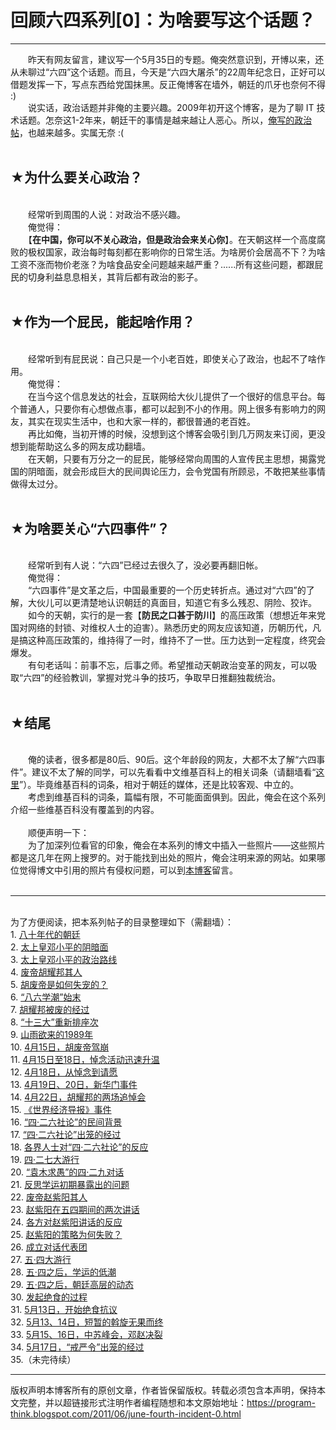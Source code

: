 # 回顾六四系列[0]：为啥要写这个话题？ 

-----

<div class="post-body entry-content">
　　昨天有网友留言，建议写一个5月35日的专题。俺突然意识到，开博以来，还从未聊过“六四”这个话题。而且，今天是“六四大屠杀”的22周年纪念日，正好可以借题发挥一下，写点东西给党国抹黑。反正俺博客在墙外，朝廷的爪牙也奈何不得 :)<a name="more"></a><br/>
　　说实话，政治话题并非俺的主要兴趣。2009年初开这个博客，是为了聊 IT 技术话题。怎奈这1-2年来，朝廷干的事情是越来越让人恶心。所以，<a href="../../search/label/%E6%94%BF%E6%B2%BB.md">俺写的政治帖</a>，也越来越多。实属无奈 :(<br/>
<br/>
<h2>★为什么要关心政治？</h2><br/>
　　经常听到周围的人说：对政治不感兴趣。<br/>
　　俺觉得：<br/>
　　【<b>在中国，你可以不关心政治，但是政治会来关心你</b>】。在天朝这样一个高度腐败的极权国家，政治每时每刻都在影响你的日常生活。为啥房价会居高不下？为啥工资不涨而物价老涨？为啥食品安全问题越来越严重？......所有这些问题，都跟屁民的切身利益息息相关，其背后都有政治的影子。<br/>
<br/>
<h2>★作为一个屁民，能起啥作用？</h2><br/>
　　经常听到有屁民说：自己只是一个小老百姓，即使关心了政治，也起不了啥作用。<br/>
　　俺觉得：<br/>
　　在当今这个信息发达的社会，互联网给大伙儿提供了一个很好的信息平台。每个普通人，只要你有心想做点事，都可以起到不小的作用。网上很多有影响力的网友，其实在现实生活中，也和大家一样的，都很普通的老百姓。<br/>
　　再比如俺，当初开博的时候，没想到这个博客会吸引到几万网友来订阅，更没想到能帮助这么多的网友成功翻墙。<br/>
　　在天朝，只要有万分之一的屁民，能够经常向周围的人宣传民主思想，揭露党国的阴暗面，就会形成巨大的民间舆论压力，会令党国有所顾忌，不敢把某些事情做得太过分。<br/>
<br/>
<h2>★为啥要关心“六四事件”？</h2><br/>
　　经常听到有人说：“六四”已经过去很久了，没必要再翻旧帐。<br/>
　　俺觉得：<br/>
　　“六四事件”是文革之后，中国最重要的一个历史转折点。通过对“六四”的了解，大伙儿可以更清楚地认识朝廷的真面目，知道它有多么残忍、阴险、狡诈。<br/>
　　如今的天朝，实行的是一套【<b>防民之口甚于防川</b>】的高压政策（想想近年来党国对网络的封锁、对维权人士的迫害）。熟悉历史的网友应该知道，历朝历代，凡是搞这种高压政策的，维持得了一时，维持不了一世。压力达到一定程度，终究会爆发。<br/>
　　有句老话叫：前事不忘，后事之师。希望推动天朝政治变革的网友，可以吸取“六四”的经验教训，掌握对党斗争的技巧，争取早日推翻独裁统治。<br/>
<br/>
<h2>★结尾</h2><br/>
　　俺的读者，很多都是80后、90后。这个年龄段的网友，大都不太了解“六四事件”。建议不太了解的同学，可以先看看中文维基百科上的相关词条（请翻墙看“<a href="https://zh.wikipedia.org/wiki/%E5%85%AD%E5%9B%9B%E4%BA%8B%E4%BB%B6" rel="nofollow" target="_blank">这里</a>”）。毕竟维基百科的词条，相对于朝廷的媒体，还是比较客观、中立的。<br/>
　　考虑到维基百科的词条，篇幅有限，不可能面面俱到。因此，俺会在这个系列介绍一些维基百科没有覆盖到的内容。<br/>
<br/>
　　顺便声明一下：<br/>
　　为了加深列位看官的印象，俺会在本系列的博文中插入一些照片——这些照片都是这几年在网上搜罗的。对于能找到出处的照片，俺会注明来源的网站。如果哪位觉得博文中引用的照片有侵权问题，可以到<a href="https://program-think.blogspot.com/">本博客</a>留言。<br/>
<br/>
<hr/><br/>
为了方便阅读，把本系列帖子的目录整理如下（需翻墙）：<a name="index"> </a><br/>
1. <a href="../../2011/06/june-fourth-incident-1.md">八十年代的朝廷</a><br/>
2. <a href="../../2011/06/june-fourth-incident-2.md">太上皇邓小平的阴暗面</a><br/>
3. <a href="../../2011/07/june-fourth-incident-3.md">太上皇邓小平的政治路线</a><br/>
4. <a href="../../2011/07/june-fourth-incident-4.md">废帝胡耀邦其人</a><br/>
5. <a href="../../2011/08/june-fourth-incident-5.md">胡废帝是如何失宠的？</a><br/>
6. <a href="../../2011/09/june-fourth-incident-6.md">“八六学潮”始末</a><br/>
7. <a href="../../2011/10/june-fourth-incident-7.md">胡耀邦被废的经过</a><br/>
8. <a href="../../2011/10/june-fourth-incident-8.md">“十三大”重新排座次</a><br/>
9. <a href="../../2011/11/june-fourth-incident-9.md">山雨欲来的1989年</a><br/>
10. <a href="../../2011/12/june-fourth-incident-10.md">4月15日，胡废帝驾崩</a><br/>
11. <a href="../../2012/01/june-fourth-incident-11.md">4月15日至18日，悼念活动迅速升温</a><br/>
12. <a href="../../2012/01/june-fourth-incident-12.md">4月18日，从悼念到请愿</a><br/>
13. <a href="../../2012/02/june-fourth-incident-13.md">4月19日、20日，新华门事件</a><br/>
14. <a href="../../2012/03/june-fourth-incident-14.md">4月22日，胡耀邦的两场追悼会</a><br/>
15. <a href="../../2012/04/june-fourth-incident-15.md">《世界经济导报》事件</a><br/>
16. <a href="../../2012/05/june-fourth-incident-16.md">“四·二六社论”的民间背景</a><br/>
17. <a href="../../2012/06/june-fourth-incident-17.md">“四·二六社论”出笼的经过</a><br/>
18. <a href="../../2012/07/june-fourth-incident-18.md">各界人士对“四·二六社论”的反应</a><br/>
19. <a href="../../2012/07/june-fourth-incident-19.md">四·二七大游行</a><br/>
20. <a href="../../2012/09/june-fourth-incident-20.md">“袁木求愚”的四·二九对话</a><br/>
21. <a href="../../2012/10/june-fourth-incident-21.md">反思学运初期暴露出的问题</a><br/>
22. <a href="../../2013/01/june-fourth-incident-22.md">废帝赵紫阳其人</a><br/>
23. <a href="../../2013/04/june-fourth-incident-23.md">赵紫阳在五四期间的两次讲话</a><br/>
24. <a href="../../2013/06/june-fourth-incident-24.md">各方对赵紫阳讲话的反应</a><br/>
25. <a href="../../2013/06/june-fourth-incident-25.md">赵紫阳的策略为何失败？</a><br/>
26. <a href="../../2013/09/june-fourth-incident-26.md">成立对话代表团</a><br/>
27. <a href="../../2014/06/june-fourth-incident-27.md">五·四大游行</a><br/>
28. <a href="../../2015/04/june-fourth-incident-28.md">五·四之后，学运的低潮</a><br/>
29. <a href="../../2015/06/june-fourth-incident-29.md">五·四之后，朝廷高层的动态</a><br/>
30. <a href="../../2016/06/june-fourth-incident-30.md">发起绝食的过程</a><br/>
31. <a href="../../2017/06/june-fourth-incident-31.md">5月13日，开始绝食抗议</a><br/>
32. <a href="../../2018/06/june-fourth-incident-32.md">5月13、14日，短暂的斡旋无果而终</a><br/>
33. <a href="../../2019/05/june-fourth-incident-33.md">5月15、16日，中苏峰会，邓赵决裂</a><br/>
34. <a href="../../2020/07/june-fourth-incident-34.md">5月17日，“戒严令”出笼的经过</a><br/>
35.（未完待续）
</div>


------------------------------------------------

版权声明本博客所有的原创文章，作者皆保留版权。转载必须包含本声明，保持本文完整，并以超链接形式注明作者编程随想和本文原始地址：https://program-think.blogspot.com/2011/06/june-fourth-incident-0.html
